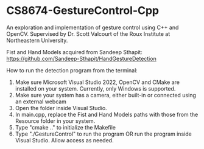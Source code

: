 # CS8674-GestureControl-Cpp
An exploration and implementation of gesture control using C++ and OpenCV. Supervised by Dr. Scott Valcourt of the Roux Institute at Northeastern University.

Fist and Hand Models acquired from Sandeep Sthapit: https://github.com/Sandeep-Sthapit/HandGestureDetection

How to run the detection program from the terminal:
1. Make sure Microsoft Visual Studio 2022, OpenCV and CMake are installed on your system. Currently, only Windows is supported.
2. Make sure your system has a camera, either built-in or connected using an external webcam
3. Open the folder inside Visual Studio.
4. In main.cpp, replace the Fist and Hand Models paths with those from the Resource folder in your system.
5. Type "cmake .." to initialize the Makefile
6. Type "./GestureControl" to run the program OR run the program inside Visual Studio. Allow access as needed.
